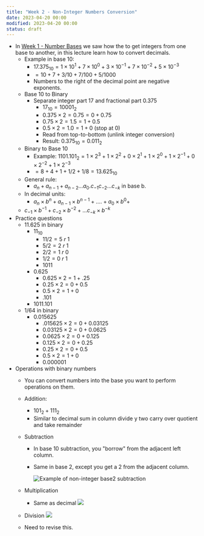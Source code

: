 ```yaml
---
title: "Week 2 - Non-Integer Numbers Conversion"
date: 2023-04-20 00:00
modified: 2023-04-20 00:00
status: draft
---
```


* In [Week 1 - Number Bases](week-1-number-bases.md) we saw how the to get integers from one base to another, in this lecture learn how to convert decimals.
    * Example in base 10:
        * $17.375_{10} = 1 \times 10^{1} + 7 \times 10^{0} + 3 \times 10^{-1} + 7 \times 10^{-2} + 5 \times 10^{-3}$
        * $= 10 + 7 + 3/10 + 7/100 + 5/1000$
        * Numbers to the right of the decimal point are negative exponents.
    * Base 10 to Binary
        * Separate integer part 17 and fractional part 0.375
            * $17_{10} = 10001_2$
            * $0.375 \times 2 = 0.75 = 0 + 0.75$
            * $0.75 \times 2 = 1.5 = 1 + 0.5$
            * $0.5 \times 2 = 1.0 = 1 + 0$ (stop at 0)
            * Read from top-to-bottom (unlink integer conversion)
            * Result: $0.375_{10} = 0.011_{2}$
    * Binary to Base 10
        * Example: $1101.101_2 = 1 \times 2^3 + 1 \times 2^{2} + 0 \times 2^{1} + 1 \times 2^{0} + 1 \times 2^{-1} + 0 \times 2^{-2} + 1 \times 2^{-3}$
        * $= 8 + 4 + 1 + 1/2 + 1/8 = 13.625_{10}$
    * General rule:
        * $a_n + a_{n-1} + a_{n-2} ... a_{0} . c_{-1} c_{-2} ... c_{-k}$ in base b.
    * In decimal units:
        * $a_n \times b^{n} + a_{n - 1} \times b^{n-1} + .... + a_0 \times b^0 +$
    * $c_{-1} \times b^{-1} + c_{-2} \times b^{-2} + ... c_{-k} \times b^{-k}$
* Practice questions
    * $11.625$ in binary
        * $11_{10}$
            * $11 / 2 = 5 \ r \ 1$
            * $5 / 2 = 2 \ r \ 1$
            * $2 / 2 = 1 \ r \ 0$
            * $1 / 2 = 0 \ r \ 1$
            * $1011$
        * $0.625$
            * $0.625 \times 2 = 1 + .25$
            * $0.25 \times 2 = 0 + 0.5$
            * $0.5 \times 2 = 1 + 0$
            * $.101$
        * $1011.101$
    * $1/64$ in binary
        * $0.015625$
            * $.015625 \times 2 = 0 + 0.03125$
            * $0.03125 \times 2 = 0 + 0.0625$
            * $0.0625 \times 2 = 0 + 0.125$
            * $0.125 \times 2 = 0 + 0.25$
            * $0.25 \times 2 = 0 + 0.5$
            * $0.5 \times 2 = 1 + 0$
            * $0.000001$
* Operations with binary numbers
    * You can convert numbers into the base you want to perform operations on them.
    * Addition:
        * $101_2 + 111_2$
        * Similar to decimal sum in column divide y two carry over quotient and take remainder
     * Subtraction
         * In base 10 subtraction, you "borrow" from the adjacent left column.
         * Same in base 2, except you get a 2 from the adjacent column.

           ![Example of non-integer base2 subtraction](_media/week-2-non-integer-conversion-base2-subtraction.png)

     * Multiplication
         * Same as decimal
           ![](/_media/week-2-non-integer-conversion-multiplication.png)
   * Division
      ![](/_media/week-2-non-integer-conversion-division.png)
  * Need to revise this.
